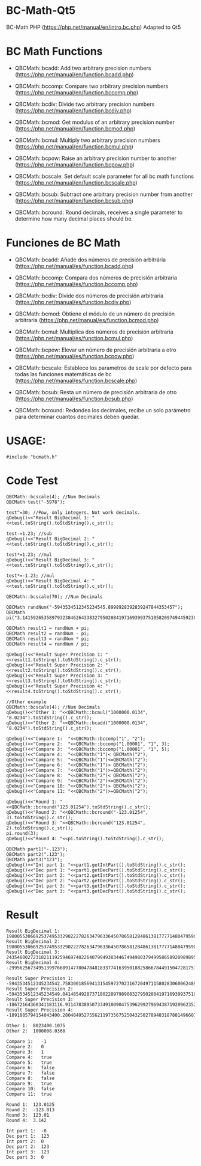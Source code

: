 BC-Math-Qt5
===========

BC-Math PHP (https://php.net/manual/en/intro.bc.php) Adapted to Qt5


BC Math Functions
===========

- QBCMath::bcadd: Add two arbitrary precision numbers (https://php.net/manual/en/function.bcadd.php)
    
- QBCMath::bccomp: Compare two arbitrary precision numbers (https://php.net/manual/en/function.bccomp.php)
    
- QBCMath::bcdiv: Divide two arbitrary precision numbers (https://php.net/manual/en/function.bcdiv.php)
    
- QBCMath::bcmod: Get modulus of an arbitrary precision number (https://php.net/manual/en/function.bcmod.php)
    
- QBCMath::bcmul: Multiply two arbitrary precision numbers (https://php.net/manual/en/function.bcmul.php)
    
- QBCMath::bcpow: Raise an arbitrary precision number to another (https://php.net/manual/en/function.bcpow.php)
    
- QBCMath::bcscale: Set default scale parameter for all bc math functions (https://php.net/manual/en/function.bcscale.php)
    
- QBCMath::bcsub: Subtract one arbitrary precision number from another (https://php.net/manual/en/function.bcsub.php)

- QBCMath::bcround: Round decimals, receives a single parameter to determine how many decimal places should be.
    
    

Funciones de BC Math
===========

- QBCMath::bcadd: Añade dos números de precisión arbitrária (https://php.net/manual/es/function.bcadd.php)
    
- QBCMath::bccomp: Compara dos números de precisión arbitraria (https://php.net/manual/es/function.bccomp.php)
    
- QBCMath::bcdiv: Divide dos números de precisión arbitraria (https://php.net/manual/es/function.bcdiv.php)
    
- QBCMath::bcmod: Obtiene el módulo de un número de precisión arbitraria (https://php.net/manual/es/function.bcmod.php)
    
- QBCMath::bcmul: Multiplica dos números de precisión arbitraria (https://php.net/manual/es/function.bcmul.php)
    
- QBCMath::bcpow: Elevar un número de precisión arbitraria a otro (https://php.net/manual/es/function.bcpow.php)
    
- QBCMath::bcscale: Establece los parametros de scale por defecto para todas las funciones matemáticas de bc (https://php.net/manual/es/function.bcscale.php)
    
- QBCMath::bcsub: Resta un número de precisión arbitraria de otro (https://php.net/manual/es/function.bcsub.php)

- QBCMath::bcround: Redondea los decimales, recibe un solo parámetro para determinar cuantos decimales deben quedar.
    
USAGE:
===========

    #include "bcmath.h"

Code Test
===========
    
    QBCMath::bcscale(4); //Num Decimals
    QBCMath test("-5978");
    
    test^=30; //Pow, only integers. Not work decimals.
    qDebug()<<"Result BigDecimal 1: "<<test.toString().toStdString().c_str();
    
    test-=1.23; //sub
    qDebug()<<"Result BigDecimal 2: "<<test.toString().toStdString().c_str();
    
    test*=1.23; //mul
    qDebug()<<"Result BigDecimal 3: "<<test.toString().toStdString().c_str();
    
    test*=-1.23; //mul
    qDebug()<<"Result BigDecimal 4: "<<test.toString().toStdString().c_str();

    QBCMath::bcscale(70); //Num Decimals
    
    QBCMath randNum("-5943534512345234545.8998928392839247844353457");
    QBCMath pi("3.1415926535897932384626433832795028841971693993751058209749445923078164062862");

    QBCMath result1 = randNum + pi;
    QBCMath result2 = randNum - pi;
    QBCMath result3 = randNum * pi;
    QBCMath result4 = randNum / pi;

    qDebug()<<"Result Super Precision 1: "<<result1.toString().toStdString().c_str();
    qDebug()<<"Result Super Precision 2: "<<result2.toString().toStdString().c_str();
    qDebug()<<"Result Super Precision 3: "<<result3.toString().toStdString().c_str();
    qDebug()<<"Result Super Precision 4: "<<result4.toString().toStdString().c_str();
    
    //Other example
    QBCMath::bcscale(4); //Num Decimals
    qDebug()<<"Other 1: "<<QBCMath::bcmul("1000000.0134", "8.0234").toStdString().c_str();
    qDebug()<<"Other 2: "<<QBCMath::bcadd("1000000.0134", "8.0234").toStdString().c_str();
     
    qDebug()<<"Compare 1:  "<<QBCMath::bccomp("1", "2");
    qDebug()<<"Compare 2:  "<<QBCMath::bccomp("1.00001", "1", 3); 
    qDebug()<<"Compare 3:  "<<QBCMath::bccomp("1.00001", "1", 5);
    qDebug()<<"Compare 4:  "<<QBCMath("1")< QBCMath("2");
    qDebug()<<"Compare 5:  "<<QBCMath("1")<=QBCMath("2");
    qDebug()<<"Compare 6:  "<<QBCMath("1")> QBCMath("2");
    qDebug()<<"Compare 7:  "<<QBCMath("1")>=QBCMath("2");
    qDebug()<<"Compare 8:  "<<QBCMath("2")< QBCMath("2");
    qDebug()<<"Compare 9:  "<<QBCMath("2")<=QBCMath("2");
    qDebug()<<"Compare 10: "<<QBCMath("2")> QBCMath("2");
    qDebug()<<"Compare 11: "<<QBCMath("2")>=QBCMath("2");
    
    qDebug()<<"Round 1: "<<QBCMath::bcround("123.01254").toStdString().c_str();
    qDebug()<<"Round 2: "<<QBCMath::bcround("-123.01254", 3).toStdString().c_str();
    qDebug()<<"Round 3: "<<QBCMath::bcround("123.01254", 2).toStdString().c_str();
    pi.round(3);
    qDebug()<<"Round 4: "<<pi.toString().toStdString().c_str();

    QBCMath part1("-.123");
    QBCMath part2(".123");
    QBCMath part3("123");
    qDebug()<<"Int part 1: "<<part1.getIntPart().toStdString().c_str();
    qDebug()<<"Dec part 1: "<<part1.getDecPart().toStdString().c_str();
    qDebug()<<"Int part 2: "<<part2.getIntPart().toStdString().c_str();
    qDebug()<<"Dec part 2: "<<part2.getDecPart().toStdString().c_str();
    qDebug()<<"Int part 3: "<<part3.getIntPart().toStdString().c_str();
    qDebug()<<"Dec part 3: "<<part3.getDecPart().toStdString().c_str();


Result
===========

    Result BigDecimal 1:  198005530669253749533290222782634796336450786581284861381777714804795900171726938603997395193921984842256586113024
    Result BigDecimal 2:  198005530669253749533290222782634796336450786581284861381777714804795900171726938603997395193921984842256586113022.7700
    Result BigDecimal 3:  243546802723182111925946974022640799493834467494980379499586589209898957211224134482916796088524041355975600919018.0071
    Result BigDecimal 4:  -299562567349513997668914778047848183377416395018825866784491504728175717369805685413987659188884570867849989130392.1487

    Result Super Precision 1:  -5943534512345234542.7583001856941315459727023167204971158028306006248941790250554076921835
    Result Super Precision 2:  -5943534512345234549.0414854928737180228979890832795028841971693993751058209749445923078164
    Result Super Precision 3:  -18672164360341183116.9114783895073349180904753962992796943871920962352436079118338887287186
    Result Super Precision 4:  -1891885794154043400.2804849527556211973567525043250278948318788149660700494315139982452600
    
    Other 1:  8023400.1075
    Other 2:  1000008.0368
    
    Compare 1:   -1
    Compare 2:   0
    Compare 3:   1
    Compare 4:   true
    Compare 5:   true
    Compare 6:   false
    Compare 7:   false
    Compare 8:   false
    Compare 9:   true
    Compare 10:  false
    Compare 11:  true
    
    Round 1:  123.0125
    Round 2:  -123.013
    Round 3:  123.01
    Round 4:  3.142
    
    Int part 1:  -0
    Dec part 1:  123
    Int part 2:  0
    Dec part 2:  123
    Int part 3:  123
    Dec part 3:  0